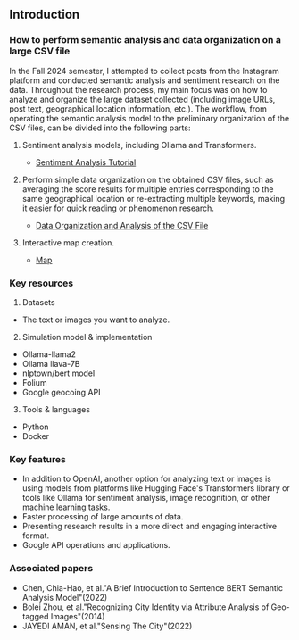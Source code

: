 ## Introduction 
### How to perform semantic analysis and data organization on a large CSV file
In the Fall 2024 semester, I attempted to collect posts from the Instagram platform and conducted semantic analysis and sentiment research on the data. Throughout the research process, my main focus was on how to analyze and organize the large dataset collected (including image URLs, post text, geographical location information, etc.). The workflow, from operating the semantic analysis model to the preliminary organization of the CSV files, can be divided into the following parts:
1. Sentiment analysis models, including Ollama and Transformers.

   - [Sentiment Analysis Tutorial](/Sentiment_Analysis)

2. Perform simple data organization on the obtained CSV files, such as averaging the score results for multiple entries corresponding to the same geographical location or re-extracting multiple keywords, making it easier for quick reading or phenomenon research.

   - [Data Organization and Analysis of the CSV File](/Data_Organization_and_Analysis_of_the_CSV_File)

3. Interactive map creation.

   - [Map](/Data_Organization_and_Analysis_of_the_CSV_File)

 
### Key resources
1. Datasets
- The text or images you want to analyze.
 
2.  Simulation model & implementation
- Ollama-llama2 
- Ollama llava-7B 
- nlptown/bert model 
- Folium
- Google geocoing API

3. Tools & languages
- Python
- Docker

### Key features
- In addition to OpenAI, another option for analyzing text or images is using models from platforms like Hugging Face's Transformers library or tools like Ollama for sentiment analysis, image recognition, or other machine learning tasks.
- Faster processing of large amounts of data.
- Presenting research results in a more direct and engaging interactive format.
- Google API operations and applications.
 
### Associated papers
- Chen, Chia-Hao, et al."A Brief Introduction to Sentence BERT Semantic Analysis Model"(2022)
- Bolei Zhou, et al."Recognizing City Identity via Attribute Analysis of Geo-tagged Images"(2014)
- JAYEDI AMAN, et al."Sensing The City"(2022)
